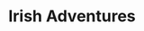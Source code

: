 ---
title: "Irish Adventures"
address: "Ballinaboula, Dingle, Co. Kerry"
tel: "+353 (0)87 419 0318"
county: "Kerry"
category: "Marinas"
type: "Content"
lat: "52.14725875854492"
lng: "-10.289356231689453"
---